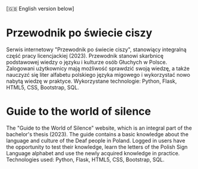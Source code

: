 [🇬🇧 English version below]
# Przewodnik po świecie ciszy
Serwis internetowy "Przewodnik po świecie ciszy", stanowiący integralną część pracy licencjackiej (2023).
Przewodnik stanowi skarbnicę podstawowej wiedzy o języku i kulturze osób Głuchych w Polsce. 
Zalogowani użytkownicy mają możliwość sprawdzić swoją wiedzę, a także nauczyzć się liter alfabetu polskiego języka migowego i wykorzystać nowo nabytą wiedzę w praktyce.
Wykorzystane technologie: Python, Flask, HTML5, CSS, Bootstrap, SQL.

# Guide to the world of silence
The "Guide to the World of Silence" website, which is an integral part of the bachelor's thesis (2023).
The guide contains a basic knowledge about the language and culture of the Deaf people in Poland. 
Logged in users have the opportunity to test their knowledge, learn the letters of the Polish Sign Language alphabet and use the newly acquired knowledge in practice.
Technologies used: Python, Flask, HTML5, CSS, Bootstrap, SQL.
